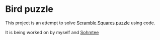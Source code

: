 # Bird puzzle

This project is an attempt to solve [Scramble Squares puzzle](https://www.puzzlemaster.ca/browse/novelty/tilepuzzle/7310-scramble-squares-north-american-birds/quicklook) using code. 

It is being worked on by myself and [Sohmtee](https://github.com/Sohmteee)
